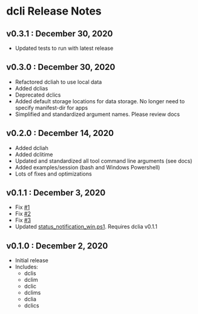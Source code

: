 # dcli Release Notes

## v0.3.1 : December 30, 2020

* Updated tests to run with latest release

## v0.3.0 : December 30, 2020

* Refactored dcliah to use local data
* Added dclias
* Deprecated dclics
* Added default storage locations for data storage. No longer need to specify manifest-dir for apps
* Simplified and standardized argument names. Please review docs

## v0.2.0 : December 14, 2020

* Added dcliah
* Added dclitime
* Updated and standardized all tool command line arguments (see docs)
* Added examples/session (bash and Windows Powershell)
* Lots of fixes and optimizations

## v0.1.1 : December 3, 2020

* Fix [#1](https://github.com/mikechambers/dcli/issues/1)
* Fix [#2](https://github.com/mikechambers/dcli/issues/2)
* Fix [#3](https://github.com/mikechambers/dcli/issues/3)
* Updated [status_notification_win.ps1](https://github.com/mikechambers/dcli/blob/main/examples/status_notification_win.ps1). Requires dclia v0.1.1

## v0.1.0 : December 2, 2020

* Initial release
* Includes:
    * dclis
    * dclim
    * dclic
    * dclims
    * dclia
    * dclics
